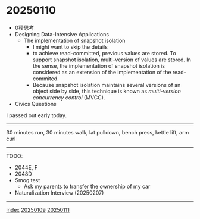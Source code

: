<head><meta name="viewport" content="width=device-width, initial-scale=1.0, user-scalable=yes" /><meta charset="UTF-8"></head>

# 20250110

- 0秒思考
- Designing Data-Intensive Applications
	- The implementation of snapshot isolation
		- I might want to skip the details
		- to achieve read-committed, previous values are stored. To support snapshot isolation, multi-version of values are stored. In the sense, the implementation of snapshot isolation is considered as an extension of the implementation of the read-commited.
		- Because snapshot isolation maintains several versions of an object side by side, this technique is known as *multi-version concurrency control* (MVCC).
- Civics Questions

I passed out early today.

---

30 minutes run, 30 minutes walk, lat pulldown, bench press, kettle lift, arm curl

---

TODO:

- 2044E, F
- 2048D
- Smog test
	- Ask my parents to transfer the ownership of my car
- Naturalization Interview (20250207)

---

[index](../../index.html)
[20250109](20250109.html)
[20250111](20250111.html)
